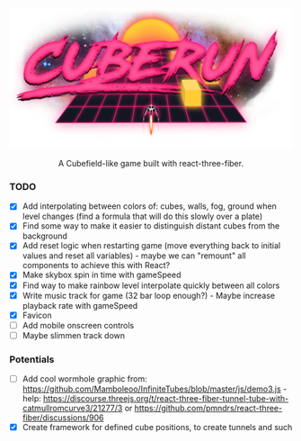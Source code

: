 
![Cuberun](./src/textures/cuberun-logo.png)

<p align="center">
A Cubefield-like game built with react-three-fiber.
</p>

### TODO

- [x] Add interpolating between colors of: cubes, walls, fog, ground when level changes (find a formula that will do this slowly over a plate)
- [x] Find some way to make it easier to distinguish distant cubes from the background
- [x] Add reset logic when restarting game (move everything back to initial values and reset all variables) - maybe we can "remount" all components to achieve this with React?
- [x] Make skybox spin in time with gameSpeed
- [x] Find way to make rainbow level interpolate quickly between all colors
- [x] Write music track for game (32 bar loop enough?) - Maybe increase playback rate with gameSpeed
- [x] Favicon
- [ ] Add mobile onscreen controls
- [ ] Maybe slimmen track down

### Potentials

- [ ] Add cool wormhole graphic from: https://github.com/Mamboleoo/InfiniteTubes/blob/master/js/demo3.js - help: https://discourse.threejs.org/t/react-three-fiber-tunnel-tube-with-catmullromcurve3/21277/3 or https://github.com/pmndrs/react-three-fiber/discussions/906
- [x] Create framework for defined cube positions, to create tunnels and such